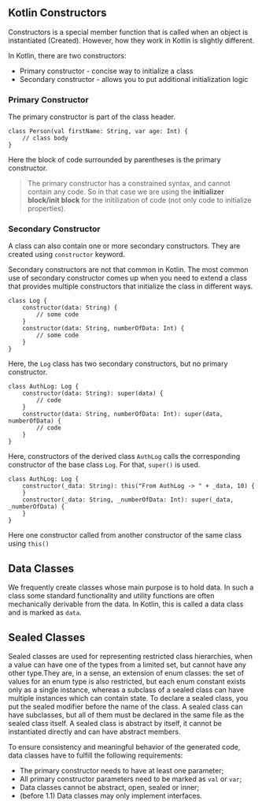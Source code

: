 ## Kotlin Constructors
Constructors is a special member function that is called when an object is instantiated (Created). However, how they work in Kotlin is slightly different. 

In Kotlin, there are two constructors:
 - Primary constructor - concise way to initialize a class
 - Secondary constructor - allows you to put additional initialization
   logic
### Primary Constructor
The primary constructor is part of the class header.

    class Person(val firstName: String, var age: Int) {
        // class body
    }
Here the block of code surrounded by parentheses is the primary constructor. 

> The primary constructor has a constrained syntax, and cannot contain
> any code. So in that case we are using the **initializer block/init
> block** for the  initilization of  code (not only code to initialize
> properties).
### Secondary Constructor
A class can also contain one or more secondary constructors. They are created using `constructor` keyword.

Secondary constructors are not that common in Kotlin. The most common use of secondary constructor comes up when you need to extend a class that provides multiple constructors that initialize the class in different ways.

    class Log {
        constructor(data: String) {
            // some code
        }
        constructor(data: String, numberOfData: Int) {
            // some code
        }
    }
Here, the `Log` class has two secondary constructors, but no primary constructor.

    class AuthLog: Log {
        constructor(data: String): super(data) {
            // code
        }
        constructor(data: String, numberOfData: Int): super(data, numberOfData) {
            // code
        }
    }
Here, constructors of the derived class `AuthLog` calls the corresponding constructor of the base class `Log`. For that, `super()` is used.

    class AuthLog: Log {
        constructor(_data: String): this("From AuthLog -> " + _data, 10) {
        }    
        constructor(_data: String, _numberOfData: Int): super(_data, _numberOfData) {
        }
    }
Here one constructor called from another constructor of the same class using  `this()`

## Data Classes
We frequently create classes whose main purpose is to hold data. In such a class some standard functionality and utility functions are often mechanically derivable from the data. In Kotlin, this is called a data class and is marked as `data`.

## Sealed Classes
Sealed classes are used for representing restricted class hierarchies, when a value can have one of the types from a limited set, but cannot have any other type.They are, in a sense, an extension of enum classes: the set of values for an enum type is also restricted, but each enum constant exists only as a single instance, whereas a subclass of a sealed class can have multiple instances which can contain state. To declare a sealed class, you put the sealed modifier before the name of the class. A sealed class can have subclasses, but all of them must be declared in the same file as the sealed class itself. A sealed class is abstract by itself, it cannot be instantiated directly and can have abstract members.

To ensure consistency and meaningful behavior of the generated code, data classes have to fulfill the following requirements:
-   The primary constructor needs to have at least one parameter;
-   All primary constructor parameters need to be marked as  `val`  or  `var`;
-   Data classes cannot be abstract, open, sealed or inner;
-   (before 1.1) Data classes may only implement interfaces.
